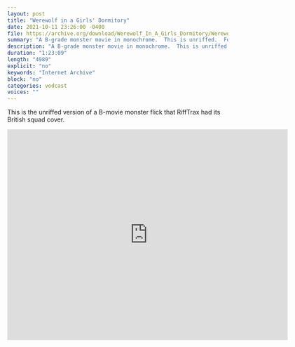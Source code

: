 ```yaml
---
layout: post
title: "Werewolf in a Girls' Dormitory"
date: 2021-10-11 23:26:00 -0400
file: https://archive.org/download/Werewolf_In_A_Girls_Dormitory/Werewolf_In_A_Girls_Dormitory_512kb.mp4
summary: "A B-grade monster movie in monochrome.  This is unriffed.  For a riffed version you should check out RiffTrax."
description: "A B-grade monster movie in monochrome.  This is unriffed.  For a riffed version you should check out RiffTrax."
duration: "1:23:09"
length: "4989"
explicit: "no" 
keywords: "Internet Archive"
block: "no" 
categories: vodcast
voices: ""
---
```


This is the unriffed version of a B-movie monster flick that RiffTrax had its British squad cover.

<iframe src="https://archive.org/embed/Werewolf_In_A_Girls_Dormitory" width="640" height="480" frameborder="0" webkitallowfullscreen="true" mozallowfullscreen="true" allowfullscreen></iframe>
















